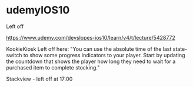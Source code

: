 # udemyIOS10

Left off

https://www.udemy.com/devslopes-ios10/learn/v4/t/lecture/5428772

KookieKiosk
Left off here:
"You can use the absolute time of the last state-switch to show some progress indicators to your player. Start by updating the countdown that shows the player how long they need to wait for a purchased item to complete stocking."

Stackview - left off at 17:00





